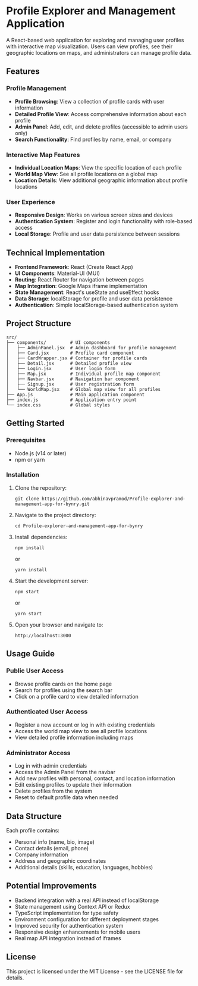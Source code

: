 # Profile Explorer and Management Application

A React-based web application for exploring and managing user profiles with interactive map visualization. Users can view profiles, see their geographic locations on maps, and administrators can manage profile data.

## Features

### Profile Management
- **Profile Browsing**: View a collection of profile cards with user information
- **Detailed Profile View**: Access comprehensive information about each profile
- **Admin Panel**: Add, edit, and delete profiles (accessible to admin users only)
- **Search Functionality**: Find profiles by name, email, or company

### Interactive Map Features
- **Individual Location Maps**: View the specific location of each profile
- **World Map View**: See all profile locations on a global map
- **Location Details**: View additional geographic information about profile locations

### User Experience
- **Responsive Design**: Works on various screen sizes and devices
- **Authentication System**: Register and login functionality with role-based access
- **Local Storage**: Profile and user data persistence between sessions

## Technical Implementation

- **Frontend Framework**: React (Create React App)
- **UI Components**: Material-UI (MUI)
- **Routing**: React Router for navigation between pages
- **Map Integration**: Google Maps iframe implementation
- **State Management**: React's useState and useEffect hooks
- **Data Storage**: localStorage for profile and user data persistence
- **Authentication**: Simple localStorage-based authentication system

## Project Structure

```
src/
├── components/         # UI components
│   ├── AdminPanel.jsx  # Admin dashboard for profile management
│   ├── Card.jsx        # Profile card component
│   ├── CardWrapper.jsx # Container for profile cards
│   ├── Detail.jsx      # Detailed profile view
│   ├── Login.jsx       # User login form
│   ├── Map.jsx         # Individual profile map component
│   ├── Navbar.jsx      # Navigation bar component
│   ├── Signup.jsx      # User registration form
│   └── WorldMap.jsx    # Global map view for all profiles
├── App.js              # Main application component
├── index.js            # Application entry point
└── index.css           # Global styles
```

## Getting Started

### Prerequisites
- Node.js (v14 or later)
- npm or yarn

### Installation

1. Clone the repository:
   ```
   git clone https://github.com/abhinavpramod/Profile-explorer-and-management-app-for-bynry.git
   ```

2. Navigate to the project directory:
   ```
   cd Profile-explorer-and-management-app-for-bynry
   ```

3. Install dependencies:
   ```
   npm install
   ```
   or
   ```
   yarn install
   ```

4. Start the development server:
   ```
   npm start
   ```
   or
   ```
   yarn start
   ```

5. Open your browser and navigate to:
   ```
   http://localhost:3000
   ```

## Usage Guide

### Public User Access
- Browse profile cards on the home page
- Search for profiles using the search bar
- Click on a profile card to view detailed information

### Authenticated User Access
- Register a new account or log in with existing credentials
- Access the world map view to see all profile locations
- View detailed profile information including maps

### Administrator Access
- Log in with admin credentials
- Access the Admin Panel from the navbar
- Add new profiles with personal, contact, and location information
- Edit existing profiles to update their information
- Delete profiles from the system
- Reset to default profile data when needed

## Data Structure

Each profile contains:
- Personal info (name, bio, image)
- Contact details (email, phone)
- Company information
- Address and geographic coordinates
- Additional details (skills, education, languages, hobbies)

## Potential Improvements

- Backend integration with a real API instead of localStorage
- State management using Context API or Redux
- TypeScript implementation for type safety
- Environment configuration for different deployment stages
- Improved security for authentication system
- Responsive design enhancements for mobile users
- Real map API integration instead of iframes

## License

This project is licensed under the MIT License - see the LICENSE file for details.
